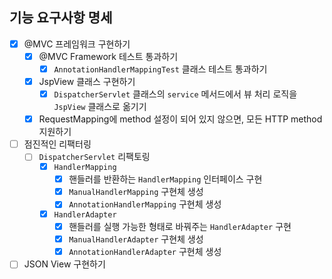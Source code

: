 ## 기능 요구사항 명세

- [X] @MVC 프레임워크 구현하기
  - [X] @MVC Framework 테스트 통과하기
    - [X] `AnnotationHandlerMappingTest` 클래스 테스트 통과하기
  - [X] JspView 클래스 구현하기
    - [X] `DispatcherServlet` 클래스의 `service` 메서드에서 뷰 처리 로직을 `JspView` 클래스로 옮기기
  - [X] RequestMapping에 method 설정이 되어 있지 않으면, 모든 HTTP method 지원하기
- [ ] 점진적인 리팩터링
  - [ ] `DispatcherServlet` 리팩토링
    - [X] `HandlerMapping`
      - [X] 핸들러를 반환하는 `HandlerMapping` 인터페이스 구현
      - [X] `ManualHandlerMapping` 구현체 생성
      - [X] `AnnotationHandlerMapping` 구현체 생성
    - [X] `HandlerAdapter`
      - [X] 핸들러를 실행 가능한 형태로 바꿔주는 `HandlerAdapter` 구현
      - [X] `ManualHandlerAdapter` 구현체 생성
      - [X] `AnnotationHandlerAdapter` 구현체 생성
- [ ] JSON View 구현하기